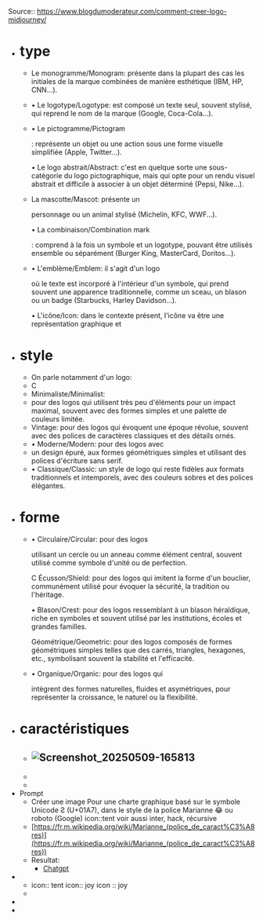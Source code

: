 Source:: https://www.blogdumoderateur.com/comment-creer-logo-midjourney/

- # type
	- Le monogramme/Monogram: présente dans la plupart des cas les initiales de la marque combinées de manière esthétique (IBM, HP, CNN...).
	- • Le logotype/Logotype: est composé un texte seul, souvent stylisé, qui reprend le nom de la marque (Google, Coca-Cola...).
	- • Le pictogramme/Pictogram
	  
	  : représente un objet ou une action sous une forme visuelle simplifiée (Apple, Twitter...).
	  
	  • Le logo abstrait/Abstract: c'est en quelque sorte une sous-catégorie du logo pictographique, mais qui opte pour un rendu visuel abstrait et difficile à associer à un objet déterminé (Pepsi, Nike...).
	- La mascotte/Mascot: présente un
	  
	  personnage ou un animal stylisé (Michelin, KFC, WWF...).
	  
	  • La combinaison/Combination mark
	  
	  : comprend à la fois un symbole et un logotype, pouvant être utilisés ensemble ou séparément (Burger King, MasterCard, Doritos...).
	- • L'emblème/Emblem: il s'agit d'un logo
	  
	  où le texte est incorporé à l'intérieur d'un symbole, qui prend souvent une apparence traditionnelle, comme un sceau, un blason ou un badge (Starbucks, Harley Davidson...).
	  
	  • L'icône/Icon: dans le contexte présent, l'icône va être une représentation graphique et
- # style
	- On parle notamment d'un logo:
	- C
	- Minimaliste/Minimalist:
	- pour des logos qui utilisent très peu d'éléments pour un impact maximal, souvent avec des formes simples et une palette de couleurs limitée.
	- Vintage: pour des logos qui évoquent une époque révolue, souvent avec des polices de caractères classiques et des détails ornés.
	- • Moderne/Modern: pour des logos avec
	- un design épuré, aux formes géométriques simples et utilisant des polices d'écriture sans serif.
	- • Classique/Classic: un style de logo qui reste fidèles aux formats traditionnels et intemporels, avec des couleurs sobres et des polices élégantes.
- # forme
	- • Circulaire/Circular: pour des logos
	  
	  utilisant un cercle ou un anneau comme élément central, souvent utilisé comme symbole d'unité ou de perfection.
	  
	  C Écusson/Shield: pour des logos qui imitent la forme d'un bouclier, communément utilisé pour évoquer la sécurité, la tradition ou l'héritage.
	  
	  • Blason/Crest: pour des logos ressemblant à un blason héraldique, riche en symboles et souvent utilisé par les institutions, écoles et grandes familles.
	  
	  Géométrique/Geometric: pour des logos composés de formes géométriques simples telles que des carrés, triangles, hexagones, etc., symbolisant souvent la stabilité et l'efficacité.
	- • Organique/Organic: pour des logos qui
	  
	  intègrent des formes naturelles, fluides et asymétriques, pour représenter la croissance, le naturel ou la flexibilité.
- # caractéristiques
	- ![Screenshot_20250509-165813](../assets/Screenshot_20250509-165813.png)
		-
	-
	-
- Prompt
	- Créer une image Pour une charte graphique basé sur le symbole Unicode Ƨ (U+01A7), dans le style de la police Marianne :joy: ou roboto (Google) icon::tent voir aussi inter, hack, récursive
	- [https://fr.m.wikipedia.org/wiki/Marianne_(police_de_caract%C3%A8res)](https://fr.m.wikipedia.org/wiki/Marianne_(police_de_caract%C3%A8res))
	- Resultat:
		- [Chatgpt](https://chatgpt.com/share/68061a2b-6838-800a-8f9c-f07dc67331a9)
-
	- icon:: tent 
	  icon:: joy
	  icon :: joy
	-
-
-
